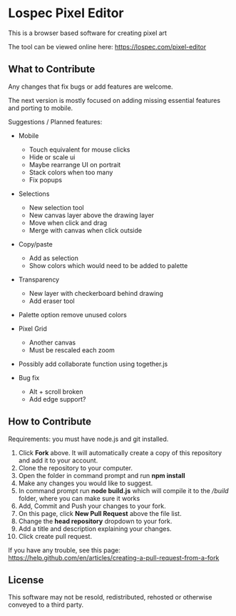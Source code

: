 # Lospec Pixel Editor

This is a browser based software for creating pixel art

The tool can be viewed online here: https://lospec.com/pixel-editor

## What to Contribute

Any changes that fix bugs or add features are welcome.

The next version is mostly focused on adding missing essential features and porting to mobile.

Suggestions / Planned features:

- Mobile 
    - Touch equivalent for mouse clicks 
    - Hide or scale ui 
    - Maybe rearrange UI on portrait 
    - Stack colors when too many 
    - Fix popups 

- Selections 
    - New selection tool 
    - New canvas layer above the drawing layer 
    - Move when click and drag 
    - Merge with canvas when click outside 

- Copy/paste 
    - Add as selection 
    - Show colors which would need to be added to palette 

- Transparency 
    - New layer with checkerboard behind drawing
    - Add eraser tool 

- Palette option remove unused colors 
- Pixel Grid 
    - Another canvas 
    - Must be rescaled each zoom 

- Possibly add collaborate function using together.js 
- Bug fix 
    - Alt + scroll broken 
    - Add edge support?

## How to Contribute

Requirements: you must have node.js and git installed.

1. Click **Fork** above. It will automatically create a copy of this repository and add it to your account.
2. Clone the repository to your computer.
3. Open the folder in command prompt and run **npm install**
4. Make any changes you would like to suggest.
5. In command prompt run **node build.js** which will compile it to the */build* folder, where you can make sure it works
6. Add, Commit and Push your changes to your fork.
7. On this page, click **New Pull Request** above the file list.
8. Change the **head repository** dropdown to your fork.
9. Add a title and description explaining your changes.
10. Click create pull request.

If you have any trouble, see this page: https://help.github.com/en/articles/creating-a-pull-request-from-a-fork

## License

This software may not be resold, redistributed, rehosted or otherwise conveyed to a third party.
